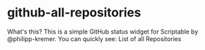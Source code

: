 # github-all-repositories
What's this?  This is a simple GitHub status widget for Scriptable by @philipp-kremer. You can quickly see: List of all Repositories
